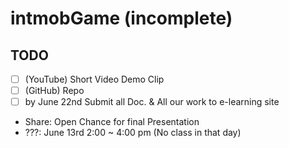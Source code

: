 ﻿# intmobGame (incomplete)

## TODO
- [ ] (YouTube) Short Video Demo Clip
- [ ] (GitHub) Repo
- [ ] by June 22nd Submit all Doc. & All our work to e-learning site

- Share: Open Chance for final Presentation
- ???: June 13rd 2:00 ~ 4:00 pm (No class in that day)
